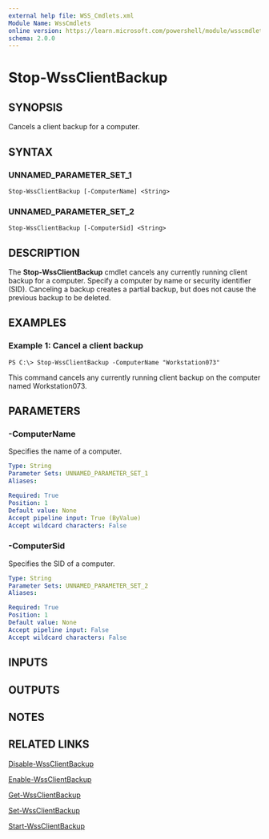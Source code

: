 ```yaml
---
external help file: WSS_Cmdlets.xml
Module Name: WssCmdlets
online version: https://learn.microsoft.com/powershell/module/wsscmdlets/stop-wssclientbackup?view=windowsserver2012-ps&wt.mc_id=ps-gethelp
schema: 2.0.0
---
```


# Stop-WssClientBackup

## SYNOPSIS
Cancels a client backup for a computer.

## SYNTAX

### UNNAMED_PARAMETER_SET_1
```
Stop-WssClientBackup [-ComputerName] <String>
```

### UNNAMED_PARAMETER_SET_2
```
Stop-WssClientBackup [-ComputerSid] <String>
```

## DESCRIPTION
The **Stop-WssClientBackup** cmdlet cancels any currently running client backup for a computer.
Specify a computer by name or security identifier (SID).
Canceling a backup creates a partial backup, but does not cause the previous backup to be deleted.

## EXAMPLES

### Example 1: Cancel a client backup
```
PS C:\> Stop-WssClientBackup -ComputerName "Workstation073"
```

This command cancels any currently running client backup on the computer named Workstation073.

## PARAMETERS

### -ComputerName
Specifies the name of a computer.

```yaml
Type: String
Parameter Sets: UNNAMED_PARAMETER_SET_1
Aliases: 

Required: True
Position: 1
Default value: None
Accept pipeline input: True (ByValue)
Accept wildcard characters: False
```

### -ComputerSid
Specifies the SID of a computer.

```yaml
Type: String
Parameter Sets: UNNAMED_PARAMETER_SET_2
Aliases: 

Required: True
Position: 1
Default value: None
Accept pipeline input: False
Accept wildcard characters: False
```

## INPUTS

## OUTPUTS

## NOTES

## RELATED LINKS

[Disable-WssClientBackup](./Disable-WssClientBackup.md)

[Enable-WssClientBackup](./Enable-WssClientBackup.md)

[Get-WssClientBackup](./Get-WssClientBackup.md)

[Set-WssClientBackup](./Set-WssClientBackup.md)

[Start-WssClientBackup](./Start-WssClientBackup.md)


